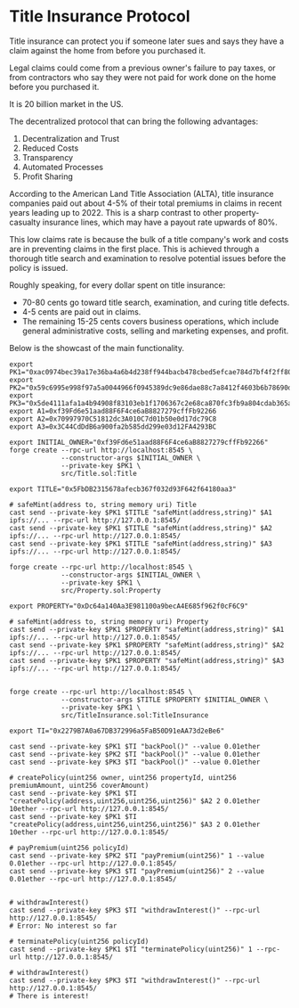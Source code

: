 # Title Insurance Protocol

Title insurance can protect you if someone later sues and says they have a claim against the home from before you purchased it. 

Legal claims could come from a previous owner's failure to pay taxes, or from contractors who say they were not paid for work done on the home before you purchased it.

It is 20 billion market in the US.

The decentralized protocol that can bring the following advantages:

1. Decentralization and Trust
2. Reduced Costs
3. Transparency
4. Automated Processes
5. Profit Sharing

According to the American Land Title Association (ALTA), title insurance companies paid out about 4-5% of their total premiums in claims in recent years leading up to 2022. This is a sharp contrast to other property-casualty insurance lines, which may have a payout rate upwards of 80%.

This low claims rate is because the bulk of a title company's work and costs are in preventing claims in the first place. This is achieved through a thorough title search and examination to resolve potential issues before the policy is issued.

Roughly speaking, for every dollar spent on title insurance:

* 70-80 cents go toward title search, examination, and curing title defects.
* 4-5 cents are paid out in claims.
* The remaining 15-25 cents covers business operations, which include general administrative costs, selling and marketing expenses, and profit.


Below is the showcast of the main functionality.

```
export PK1="0xac0974bec39a17e36ba4a6b4d238ff944bacb478cbed5efcae784d7bf4f2ff80"
export PK2="0x59c6995e998f97a5a0044966f0945389dc9e86dae88c7a8412f4603b6b78690d"
export PK3="0x5de4111afa1a4b94908f83103eb1f1706367c2e68ca870fc3fb9a804cdab365a"
export A1=0xf39Fd6e51aad88F6F4ce6aB8827279cffFb92266
export A2=0x70997970C51812dc3A010C7d01b50e0d17dc79C8
export A3=0x3C44CdDdB6a900fa2b585dd299e03d12FA4293BC

export INITIAL_OWNER="0xf39Fd6e51aad88F6F4ce6aB8827279cffFb92266"
forge create --rpc-url http://localhost:8545 \
             --constructor-args $INITIAL_OWNER \
             --private-key $PK1 \
             src/Title.sol:Title

export TITLE="0x5FbDB2315678afecb367f032d93F642f64180aa3"

# safeMint(address to, string memory uri) Title
cast send --private-key $PK1 $TITLE "safeMint(address,string)" $A1 ipfs://... --rpc-url http://127.0.0.1:8545/
cast send --private-key $PK1 $TITLE "safeMint(address,string)" $A2 ipfs://... --rpc-url http://127.0.0.1:8545/
cast send --private-key $PK1 $TITLE "safeMint(address,string)" $A3 ipfs://... --rpc-url http://127.0.0.1:8545/

forge create --rpc-url http://localhost:8545 \
             --constructor-args $INITIAL_OWNER \
             --private-key $PK1 \
             src/Property.sol:Property

export PROPERTY="0xDc64a140Aa3E981100a9becA4E685f962f0cF6C9"

# safeMint(address to, string memory uri) Property
cast send --private-key $PK1 $PROPERTY "safeMint(address,string)" $A1 ipfs://... --rpc-url http://127.0.0.1:8545/
cast send --private-key $PK1 $PROPERTY "safeMint(address,string)" $A2 ipfs://... --rpc-url http://127.0.0.1:8545/
cast send --private-key $PK1 $PROPERTY "safeMint(address,string)" $A3 ipfs://... --rpc-url http://127.0.0.1:8545/


forge create --rpc-url http://localhost:8545 \
             --constructor-args $TITLE $PROPERTY $INITIAL_OWNER \
             --private-key $PK1 \
             src/TitleInsurance.sol:TitleInsurance

export TI="0x2279B7A0a67DB372996a5FaB50D91eAA73d2eBe6"

cast send --private-key $PK1 $TI "backPool()" --value 0.01ether
cast send --private-key $PK2 $TI "backPool()" --value 0.01ether
cast send --private-key $PK3 $TI "backPool()" --value 0.01ether

# createPolicy(uint256 owner, uint256 propertyId, uint256 premiumAmount, uint256 coverAmount)
cast send --private-key $PK1 $TI "createPolicy(address,uint256,uint256,uint256)" $A2 2 0.01ether 10ether --rpc-url http://127.0.0.1:8545/
cast send --private-key $PK1 $TI "createPolicy(address,uint256,uint256,uint256)" $A3 2 0.01ether 10ether --rpc-url http://127.0.0.1:8545/

# payPremium(uint256 policyId)
cast send --private-key $PK2 $TI "payPremium(uint256)" 1 --value 0.01ether --rpc-url http://127.0.0.1:8545/
cast send --private-key $PK3 $TI "payPremium(uint256)" 2 --value 0.01ether --rpc-url http://127.0.0.1:8545/


# withdrawInterest()
cast send --private-key $PK3 $TI "withdrawInterest()" --rpc-url http://127.0.0.1:8545/
# Error: No interest so far

# terminatePolicy(uint256 policyId)
cast send --private-key $PK1 $TI "terminatePolicy(uint256)" 1 --rpc-url http://127.0.0.1:8545/

# withdrawInterest()
cast send --private-key $PK3 $TI "withdrawInterest()" --rpc-url http://127.0.0.1:8545/
# There is interest!
```